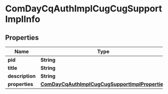 
# ComDayCqAuthImplCugCugSupportImplInfo

## Properties
Name | Type | Description | Notes
------------ | ------------- | ------------- | -------------
**pid** | **String** |  |  [optional]
**title** | **String** |  |  [optional]
**description** | **String** |  |  [optional]
**properties** | [**ComDayCqAuthImplCugCugSupportImplProperties**](ComDayCqAuthImplCugCugSupportImplProperties.md) |  |  [optional]



